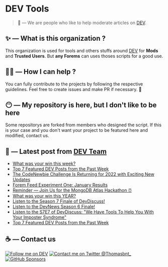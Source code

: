 # DEV Tools

> 🔧 — We are people who like to help moderate articles on [DEV](https://dev.to).

## ✨ — What is this organization ?

This organization is used for tools and others stuffs around [DEV](https://dev.to) for **Mods** and **Trusted Users**. But __any Forems__ can uses thoses scripts for a good use.


## 💪🏼 — How I can help ?

You can fully contribute to the projects by following the respective guidelines. Feel free to create issues and make PR if necessary. 🎉

## 😶 — My repository is here, but I don't like to be here

Some repositorys are forked from members who designed the script. If this is your case and you don't want your project to be featured here and modified, contact us.

## 📝 — Latest post from [DEV Team](https://dev.to/devteam)

<!-- BLOG-POST-LIST:START -->
- [What was your win this week?](https://dev.to/devteam/what-was-your-win-this-week-50km)
- [Top 7 Featured DEV Posts from the Past Week](https://dev.to/devteam/top-7-featured-dev-posts-from-the-past-week-1ee8)
- [The CodeNewbie Challenge Is Returning for 2022 with Exciting New Updates](https://dev.to/devteam/the-codenewbie-challenge-is-returning-for-2022-with-exciting-new-updates-2b32)
- [Forem Feed Experiment One: January Results](https://dev.to/devteam/forem-feed-experiment-one-january-results-3oof)
- [Reminder — Join Us for the MongoDB Atlas Hackathon ⏰](https://dev.to/devteam/reminder-join-us-for-the-mongodb-atlas-hackathon-k0m)
- [What was your win this YEAR?](https://dev.to/devteam/what-was-your-win-this-year-453j)
- [Listen to the Season 7 Finale of DevDiscuss!](https://dev.to/devteam/listen-to-the-season-7-finale-of-devdiscuss-461d)
- [Listen to the DevNews Season 6 Finale!](https://dev.to/devteam/listen-to-the-devnews-season-6-finale-1fm1)
- [Listen to the S7E7 of DevDiscuss: &quot;We Have Tools To Help You With Your Imposter Syndrome&quot;](https://dev.to/devteam/listen-to-the-s7e7-of-devdiscuss-we-have-tools-to-help-you-with-your-imposter-syndrome-32j0)
- [Top 7 Featured DEV Posts from the Past Week](https://dev.to/devteam/top-7-featured-dev-posts-from-the-past-week-4aah)
<!-- BLOG-POST-LIST:END -->


## ☕ — Contact us

[![Follow me on DEV](https://img.shields.io/badge/dev.to-%2308090A.svg?&style=for-the-badge&logo=dev.to&logoColor=white&alt=devto)](https://dev.to/thomasbnt)
[![Contact me on Twitter @Thomasbnt_](https://img.shields.io/badge/Contact%20me%20on%20Twitter-%231DA1F2.svg?&style=for-the-badge&logo=twitter&logoColor=white&alt=twitter)](https://twitter.com/messages/1142357270-1142357270?text=Hello,%20I%20contact%20you%20from%20devtotools%20&recipient_id=1142357270) [![GitHub Sponsors](https://img.shields.io/badge/Sponsor%20me-%23EA54AE.svg?&style=for-the-badge&logo=github-sponsors&logoColor=white)](https://github.com/sponsors/thomasbnt)


